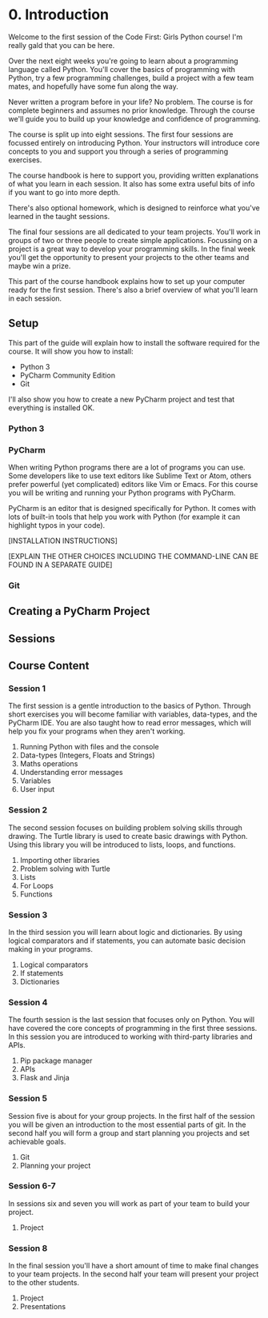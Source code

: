 # 0. Introduction

Welcome to the first session of the Code First: Girls Python course! I'm really gald that you can be here.

Over the next eight weeks you're going to learn about a programming language called Python. You'll cover the basics of programming with Python, try a few programming challenges, build a project with a few team mates, and hopefully have some fun along the way.

Never written a program before in your life? No problem. The course is for complete beginners and assumes no prior knowledge. Through the course we'll guide you to build up your knowledge and confidence of programming. 

The course is split up into eight sessions. The first four sessions are focussed entirely on introducing Python. Your instructors will introduce core concepts to you and support you through a series of programming exercises. 

The course handbook is here to support you, providing written explanations of what you learn in each session. It also has some extra useful bits of info if you want to go into more depth.

There's also optional homework, which is designed to reinforce what you've learned in the taught sessions.

The final four sessions are all dedicated to your team projects. You'll work in groups of two or three people to create simple applications. Focussing on a project is a great way to develop your programming skills. In the final week you'll get the opportunity to present your projects to the other teams and maybe win a prize.

This part of the course handbook explains how to set up your computer ready for the first session. There's also a brief overview of what you'll learn in each session.


## Setup

This part of the guide will explain how to install the software required for the course. It will show you how to install:

- Python 3
- PyCharm Community Edition
- Git

I'll also show you how to create a new PyCharm project and test that everything is installed OK.

### Python 3

### PyCharm

When writing Python programs there are a lot of programs you can use. Some developers like to use text editors like Sublime Text or Atom, others prefer powerful (yet complicated) editors like Vim or Emacs. For this course you will be writing and running your Python programs with PyCharm.

PyCharm is an editor that is designed specifically for Python. It comes with lots of built-in tools that help you work with Python (for example it can highlight typos in your code).

[INSTALLATION INSTRUCTIONS]

[EXPLAIN THE OTHER CHOICES INCLUDING THE COMMAND-LINE CAN BE FOUND IN A SEPARATE GUIDE]

### Git

## Creating a PyCharm Project

## Sessions


## Course Content 

### Session 1

The first session is a gentle introduction to the basics of Python. Through short exercises you will become familiar with variables, data-types, and the PyCharm IDE. You are also taught how to read error messages, which will help you fix your programs when they aren't working.

1. Running Python with files and the console
1. Data-types (Integers, Floats and Strings)
1. Maths operations
1. Understanding error messages
1. Variables
1. User input

### Session 2

The second session focuses on building problem solving skills through drawing. The Turtle library is used to create basic drawings with Python. Using this library you will be introduced to lists, loops, and functions.

1. Importing other libraries
1. Problem solving with Turtle
1. Lists
1. For Loops
1. Functions

### Session 3

In the third session you will learn about logic and dictionaries. By using logical comparators and if statements, you can automate basic decision making in your programs. 

1. Logical comparators
1. If statements
1. Dictionaries

### Session 4

The fourth session is the last session that focuses only on Python. You will have covered the core concepts of programming in the first three sessions. In this session you are introduced to working with third-party libraries and APIs.

1. Pip package manager
1. APIs
1. Flask and Jinja

### Session 5

Session five is about for your group projects. In the first half of the session you will be given an introduction to the most essential parts of git. In the second half you will form a group and start planning you projects and set achievable goals.

1. Git
1. Planning your project

### Session 6-7

In sessions six and seven you will work as part of your team to build your project.

1. Project

### Session 8

In the final session you'll have a short amount of time to make final changes to your team projects. In the second half your team will present your project to the other students.

1. Project
1. Presentations
